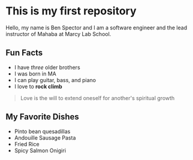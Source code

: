 # This is my first repository

Hello, my name is Ben Spector and I am a software engineer and the lead instructor of Mahaba at Marcy Lab School.

## Fun Facts
- I have *three* older brothers
- I was born in MA
- I can play guitar, bass, and piano
- I love to **rock climb**

> Love is the will to extend oneself for another's spiritual growth

## My Favorite Dishes
- Pinto bean quesadillas
- Andouille Sausage Pasta
- Fried Rice
- Spicy Salmon Onigiri
